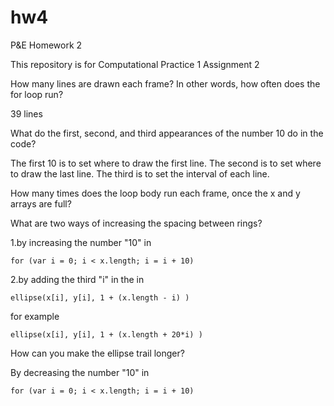 # hw4

P&E Homework 2

This repository is for Computational Practice 1 Assignment 2

How many lines are drawn each frame? In other words, how often does the for loop run?

39 lines

What do the first, second, and third appearances of the number 10 do in the code?

The first 10 is to set where to draw the first line. The second is to set where to draw the last line. The third is to set the interval of each line.

How many times does the loop body run each frame, once the x and y arrays are full?

What are two ways of increasing the spacing between rings?

1.by increasing the number "10" in 

    for (var i = 0; i < x.length; i = i + 10)
    
2.by adding the third "i" in the in 

    ellipse(x[i], y[i], 1 + (x.length - i) )
    
for example

    ellipse(x[i], y[i], 1 + (x.length + 20*i) )
    
How can you make the ellipse trail longer?

By decreasing the number "10" in

    for (var i = 0; i < x.length; i = i + 10)
